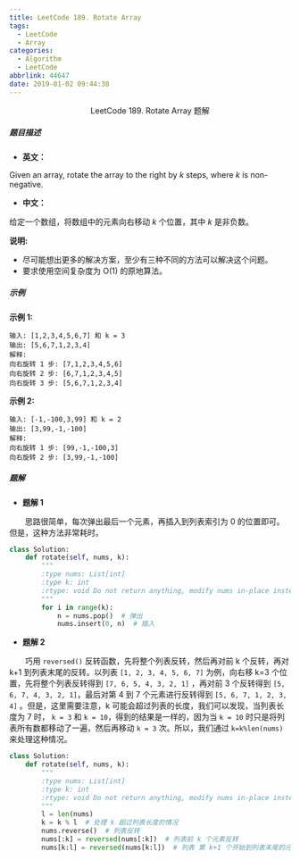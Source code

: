 ```yaml
---
title: LeetCode 189. Rotate Array
tags:
  - LeetCode
  - Array
categories:
  - Algorithm
  - LeetCode
abbrlink: 44647
date: 2019-01-02 09:44:38
---
```


<center>LeetCode 189. Rotate Array 题解</center>

<!--more-->

##### 题目描述

- **英文：** 

Given an array, rotate the array to the right by *k* steps, where *k* is non-negative.

- **中文：** 

给定一个数组，将数组中的元素向右移动 *k* 个位置，其中 *k* 是非负数。

**说明:**

- 尽可能想出更多的解决方案，至少有三种不同的方法可以解决这个问题。
- 要求使用空间复杂度为 O(1) 的原地算法。

##### 示例

**示例 1:**

```
输入: [1,2,3,4,5,6,7] 和 k = 3
输出: [5,6,7,1,2,3,4]
解释:
向右旋转 1 步: [7,1,2,3,4,5,6]
向右旋转 2 步: [6,7,1,2,3,4,5]
向右旋转 3 步: [5,6,7,1,2,3,4]
```

**示例 2:**

```
输入: [-1,-100,3,99] 和 k = 2
输出: [3,99,-1,-100]
解释: 
向右旋转 1 步: [99,-1,-100,3]
向右旋转 2 步: [3,99,-1,-100]
```

##### 题解

- **题解 1**

　　思路很简单，每次弹出最后一个元素，再插入到列表索引为 0 的位置即可。但是，这种方法非常耗时。

```python
class Solution:
    def rotate(self, nums, k):
        """
        :type nums: List[int]
        :type k: int
        :rtype: void Do not return anything, modify nums in-place instead.
        """
        for i in range(k):
            n = nums.pop()  # 弹出
            nums.insert(0, n)  # 插入
```

- **题解 2**

　　巧用 `reversed()` 反转函数，先将整个列表反转，然后再对前 k 个反转，再对 k+1 到列表末尾的反转。以列表 `[1, 2, 3, 4, 5, 6, 7]` 为例，向右移 k=3 个位置，先将整个列表反转得到 `[7, 6, 5, 4, 3, 2, 1]` ，再对前 3 个反转得到 `[5, 6, 7, 4, 3, 2, 1]`，最后对第 4 到 7 个元素进行反转得到 `[5, 6, 7, 1, 2, 3, 4]` 。但是，这里需要注意，k 可能会超过列表的长度，我们可以发现，当列表长度为 7 时， `k = 3` 和 `k = 10`，得到的结果是一样的，因为当 `k = 10` 时只是将列表所有数都移动了一遍，然后再移动 `k = 3` 次。所以，我们通过 `k=k%len(nums)` 来处理这种情况。

```python
class Solution:
    def rotate(self, nums, k):
        """
        :type nums: List[int]
        :type k: int
        :rtype: void Do not return anything, modify nums in-place instead.
        """
        l = len(nums)
        k = k % l  # 处理 k 超过列表长度的情况 
        nums.reverse()  # 列表反转
        nums[:k] = reversed(nums[:k])  # 列表前 k 个元素反转
        nums[k:l] = reversed(nums[k:l])  # 列表 第 k+1 个开始到列表末尾的元素反转
```

